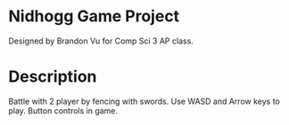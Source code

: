 # Nidhogg Game Project
Designed by Brandon Vu for Comp Sci 3 AP class.

# Description
Battle with 2 player by fencing with swords. Use WASD and Arrow keys to play. Button controls in game. 
